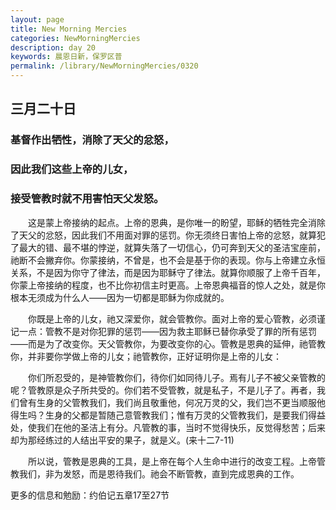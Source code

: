 ```yaml
---
layout: page
title: New Morning Mercies
categories: NewMorningMercies
description: day 20
keywords: 晨恩日新，保罗区普
permalink: /library/NewMorningMercies/0320
---
```


## 三月二十日

### 基督作出牺性，消除了天父的忿怒，

### 因此我们这些上帝的儿女，

### 接受管教时就不用害怕天父发怒。

&emsp;&emsp;这是蒙上帝接纳的起点。上帝的恩典，是你唯一的盼望，耶稣的牺牲完全消除了天父的忿怒，因此我们不用面对罪的惩罚。你无须终日害怕上帝的忿怒，就算犯了最大的错、最不堪的悖逆，就算失落了一切信心，仍可奔到天父的圣洁宝座前，祂断不会撇弃你。你蒙接纳，不曾是，也不会是基于你的表现。你与上帝建立永恒关系，不是因为你守了律法，而是因为耶稣守了律法。就算你顺服了上帝千百年，你蒙上帝接纳的程度，也不比你初信主时更高。上帝恩典福音的惊人之处，就是你根本无须成为什么人——因为一切都是耶稣为你成就的。

&emsp;&emsp;你既是上帝的儿女，祂又深爱你，就会管教你。面对上帝的爱心管教，必须谨记一点：管教不是对你犯罪的惩罚——因为救主耶稣已替你承受了罪的所有惩罚——而是为了改变你。天父管教你，为要改变你的心。管教是恩典的延伸，祂管教你，并非要你学做上帝的儿女；祂管教你，正好证明你是上帝的儿女：

&emsp;&emsp;你们所忍受的，是神管教你们，待你们如同待儿子。焉有儿子不被父亲管教的呢？管教原是众子所共受的。你们若不受管教，就是私子，不是儿子了。再者，我们曾有生身的父管教我们，我们尚且敬重他，何况万灵的父，我们岂不更当顺服他得生吗？生身的父都是暂随己意管教我们；惟有万灵的父管教我们，是要我们得益处，使我们在他的圣洁上有分。凡管教的事，当时不觉得快乐，反觉得愁苦；后来却为那经练过的人结出平安的果子，就是义。(来十二7-11)

&emsp;&emsp;所以说，管教是恩典的工具，是上帝在每个人生命中进行的改变工程。上帝管教我们，非为发怒，而是恩待我们。祂会不断管教，直到完成恩典的工作。

更多的信息和勉励：约伯记五章17至27节